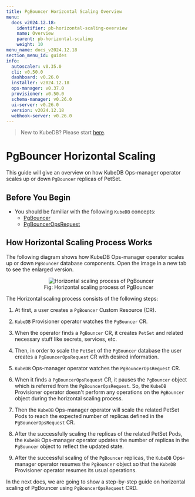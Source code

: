 ```yaml
---
title: PgBouncer Horizontal Scaling Overview
menu:
  docs_v2024.12.18:
    identifier: pb-horizontal-scaling-overview
    name: Overview
    parent: pb-horizontal-scaling
    weight: 10
menu_name: docs_v2024.12.18
section_menu_id: guides
info:
  autoscaler: v0.35.0
  cli: v0.50.0
  dashboard: v0.26.0
  installer: v2024.12.18
  ops-manager: v0.37.0
  provisioner: v0.50.0
  schema-manager: v0.26.0
  ui-server: v0.26.0
  version: v2024.12.18
  webhook-server: v0.26.0
---
```


> New to KubeDB? Please start [here](/docs/v2024.12.18/README).

# PgBouncer Horizontal Scaling

This guide will give an overview on how KubeDB Ops-manager operator scales up or down `PgBouncer` replicas of PetSet.

## Before You Begin

- You should be familiar with the following `KubeDB` concepts:
  - [PgBouncer](/docs/v2024.12.18/guides/pgbouncer/concepts/pgbouncer)
  - [PgBouncerOpsRequest](/docs/v2024.12.18/guides/pgbouncer/concepts/opsrequest)

## How Horizontal Scaling Process Works

The following diagram shows how KubeDB Ops-manager operator scales up or down `PgBouncer` database components. Open the image in a new tab to see the enlarged version.

<figure align="center">
  <img alt="Horizontal scaling process of PgBouncer" src="/docs/v2024.12.18/images/day-2-operation/pgbouncer/horizontal-scaling.png">
<figcaption align="center">Fig: Horizontal scaling process of PgBouncer</figcaption>
</figure>

The Horizontal scaling process consists of the following steps:

1. At first, a user creates a `PgBouncer` Custom Resource (CR).

2. `KubeDB` Provisioner  operator watches the `PgBouncer` CR.

3. When the operator finds a `PgBouncer` CR, it creates `PetSet` and related necessary stuff like secrets, services, etc.

4. Then, in order to scale the `PetSet` of the `PgBouncer` database the user creates a `PgBouncerOpsRequest` CR with desired information.

5. `KubeDB` Ops-manager operator watches the `PgBouncerOpsRequest` CR.

6. When it finds a `PgBouncerOpsRequest` CR, it pauses the `PgBouncer` object which is referred from the `PgBouncerOpsRequest`. So, the `KubeDB` Provisioner  operator doesn't perform any operations on the `PgBouncer` object during the horizontal scaling process.  

7. Then the `KubeDB` Ops-manager operator will scale the related PetSet Pods to reach the expected number of replicas defined in the `PgBouncerOpsRequest` CR.

8. After the successfully scaling the replicas of the related PetSet Pods, the `KubeDB` Ops-manager operator updates the number of replicas in the `PgBouncer` object to reflect the updated state.

9. After the successful scaling of the `PgBouncer` replicas, the `KubeDB` Ops-manager operator resumes the `PgBouncer` object so that the `KubeDB` Provisioner  operator resumes its usual operations.

In the next docs, we are going to show a step-by-step guide on horizontal scaling of PgBouncer using `PgBouncerOpsRequest` CRD.